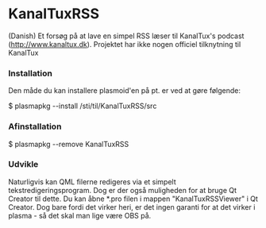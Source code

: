 KanalTuxRSS
=======

(Danish) Et forsøg på at lave en simpel RSS læser til KanalTux's podcast (http://www.kanaltux.dk). Projektet har ikke nogen officiel tilknytning til KanalTux

### Installation
Den måde du kan installere plasmoid'en på pt. er ved at gøre følgende:

  $ plasmapkg --install /sti/til/KanalTuxRSS/src

### Afinstallation 

  $ plasmapkg --remove KanalTuxRSS

### Udvikle
Naturligvis kan QML filerne redigeres via et simpelt tekstredigeringsprogram. Dog er der også muligheden for at bruge Qt Creator til dette.
Du kan åbne *.pro filen i mappen "KanalTuxRSSViewer" i Qt Creator. Dog bare fordi det virker heri, er det ingen garanti
for at det virker i plasma - så det skal man lige være OBS på. 